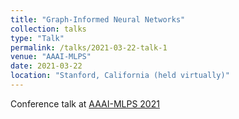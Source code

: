```yaml
---
title: "Graph-Informed Neural Networks"
collection: talks
type: "Talk"
permalink: /talks/2021-03-22-talk-1
venue: "AAAI-MLPS"
date: 2021-03-22
location: "Stanford, California (held virtually)"
---
```


Conference talk at [AAAI-MLPS 2021](https://sites.google.com/view/aaai-mlps/proceedings)
